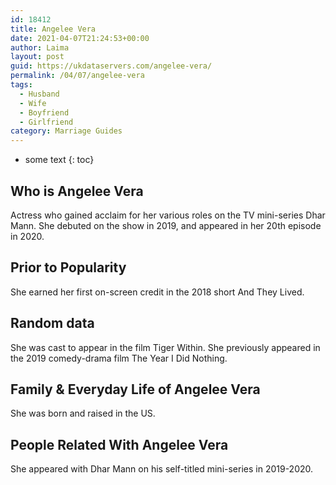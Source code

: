 ```yaml
---
id: 18412
title: Angelee Vera
date: 2021-04-07T21:24:53+00:00
author: Laima
layout: post
guid: https://ukdataservers.com/angelee-vera/
permalink: /04/07/angelee-vera
tags:
  - Husband
  - Wife
  - Boyfriend
  - Girlfriend
category: Marriage Guides
---
```


* some text
{: toc}


## Who is Angelee Vera
                  
                  
                  
Actress who gained acclaim for her various roles on the TV mini-series Dhar Mann. She debuted on the show in 2019, and appeared in her 20th episode in 2020.
                  
              
            
              
            
                
                
                
## Prior to Popularity
                  
                  
                  
She earned her first on-screen credit in the 2018 short And They Lived.
                  
              
            
              
            
                
                
                
## Random data
                  
                  
                  
She was cast to appear in the film Tiger Within. She previously appeared in the 2019 comedy-drama film The Year I Did Nothing.
                  
              
            
              
            
                
                
                
## Family & Everyday Life of Angelee Vera
                  
                  
                  
She was born and raised in the US.
                  
              
            
              
            
                
                
                
## People Related With Angelee Vera
                  
                  
                  
She appeared with Dhar Mann on his self-titled mini-series in 2019-2020.
                  
              
            
              
            
                
              
            
              
              
            
            
              
            
          
          
          